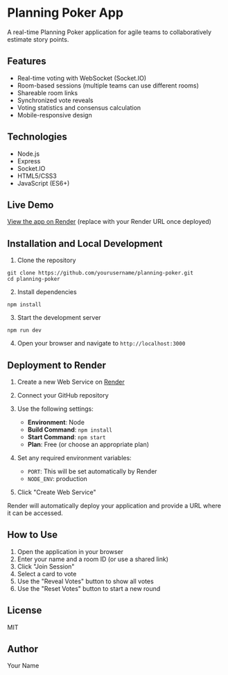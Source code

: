 # Planning Poker App

A real-time Planning Poker application for agile teams to collaboratively estimate story points.

## Features

- Real-time voting with WebSocket (Socket.IO)
- Room-based sessions (multiple teams can use different rooms)
- Shareable room links
- Synchronized vote reveals
- Voting statistics and consensus calculation
- Mobile-responsive design

## Technologies

- Node.js
- Express
- Socket.IO
- HTML5/CSS3
- JavaScript (ES6+)

## Live Demo

[View the app on Render](https://planning-poker-app.onrender.com) (replace with your Render URL once deployed)

## Installation and Local Development

1. Clone the repository
```
git clone https://github.com/yourusername/planning-poker.git
cd planning-poker
```

2. Install dependencies
```
npm install
```

3. Start the development server
```
npm run dev
```

4. Open your browser and navigate to `http://localhost:3000`

## Deployment to Render

1. Create a new Web Service on [Render](https://render.com)
2. Connect your GitHub repository
3. Use the following settings:
   - **Environment**: Node
   - **Build Command**: `npm install`
   - **Start Command**: `npm start`
   - **Plan**: Free (or choose an appropriate plan)

4. Set any required environment variables:
   - `PORT`: This will be set automatically by Render
   - `NODE_ENV`: production

5. Click "Create Web Service"

Render will automatically deploy your application and provide a URL where it can be accessed.

## How to Use

1. Open the application in your browser
2. Enter your name and a room ID (or use a shared link)
3. Click "Join Session"
4. Select a card to vote
5. Use the "Reveal Votes" button to show all votes
6. Use the "Reset Votes" button to start a new round

## License

MIT

## Author

Your Name

